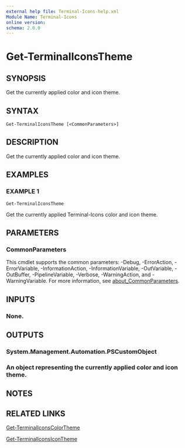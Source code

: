 ```yaml
---
external help file: Terminal-Icons-help.xml
Module Name: Terminal-Icons
online version:
schema: 2.0.0
---
```


# Get-TerminalIconsTheme

## SYNOPSIS
Get the currently applied color and icon theme.

## SYNTAX

```
Get-TerminalIconsTheme [<CommonParameters>]
```

## DESCRIPTION
Get the currently applied color and icon theme.

## EXAMPLES

### EXAMPLE 1
```
Get-TerminalIconsTheme
```

Get the currently applied Terminal-Icons color and icon theme.

## PARAMETERS

### CommonParameters
This cmdlet supports the common parameters: -Debug, -ErrorAction, -ErrorVariable, -InformationAction, -InformationVariable, -OutVariable, -OutBuffer, -PipelineVariable, -Verbose, -WarningAction, and -WarningVariable. For more information, see [about_CommonParameters](http://go.microsoft.com/fwlink/?LinkID=113216).

## INPUTS

### None.
## OUTPUTS

### System.Management.Automation.PSCustomObject
### An object representing the currently applied color and icon theme.
## NOTES

## RELATED LINKS

[Get-TerminalIconsColorTheme]()

[Get-TerminalIconsIconTheme]()

